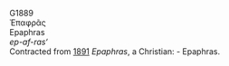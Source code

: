 <body>
  <p>G1889<br>  Ἐπαφρᾶς  <br> Epaphras  <br><i>ep-af-ras‘ </i><br>Contracted from <a href="g1891.htm">1891</a>  <i>Epaphras</i>, a Christian: - Epaphras.<br></p>
 </body>